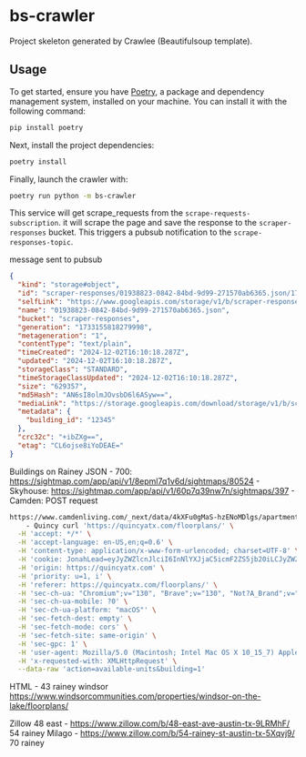 # bs-crawler

Project skeleton generated by Crawlee (Beautifulsoup template).

## Usage

To get started, ensure you have [Poetry](https://python-poetry.org/), a package and dependency management system, installed on your machine. You can install it with the following command:

```sh
pip install poetry
```

Next, install the project dependencies:

```sh
poetry install
```

Finally, launch the crawler with:

```sh
poetry run python -m bs-crawler
```

This service will get scrape_requests from the `scrape-requests-subscription`. it will scrape the page and save the response to the `scraper-responses` bucket. This triggers a pubsub notification to the `scrape-responses-topic`.



message sent to pubsub
```json
{
  "kind": "storage#object",
  "id": "scraper-responses/01938823-0842-84bd-9d99-271570ab6365.json/1733155818279998",
  "selfLink": "https://www.googleapis.com/storage/v1/b/scraper-responses/o/01938823-0842-84bd-9d99-271570ab6365.json",
  "name": "01938823-0842-84bd-9d99-271570ab6365.json",
  "bucket": "scraper-responses",
  "generation": "1733155818279998",
  "metageneration": "1",
  "contentType": "text/plain",
  "timeCreated": "2024-12-02T16:10:18.287Z",
  "updated": "2024-12-02T16:10:18.287Z",
  "storageClass": "STANDARD",
  "timeStorageClassUpdated": "2024-12-02T16:10:18.287Z",
  "size": "629357",
  "md5Hash": "AN6sI8olmJOvsbD6l6ASyw==",
  "mediaLink": "https://storage.googleapis.com/download/storage/v1/b/scraper-responses/o/01938823-0842-84bd-9d99-271570ab6365.json?generation=1733155818279998&alt=media",
  "metadata": {
    "building_id": "12345"
  },
  "crc32c": "+ibZXg==",
  "etag": "CL6ojse8iYoDEAE="
}
```


Buildings on Rainey
JSON
	- 700: https://sightmap.com/app/api/v1/8epml7q1v6d/sightmaps/80524
	- Skyhouse: https://sightmap.com/app/api/v1/60p7q39nw7n/sightmaps/397
	- Camden: POST request

```bash
https://www.camdenliving.com/_next/data/4kXFu0gMaS-hzENoMDlgs/apartments/austin-tx/camden-rainey-street/available-apartments.json?citySlug=austin-tx&communitySlug=camden-rainey-street
	- Quincy curl 'https://quincyatx.com/floorplans/' \
  -H 'accept: */*' \
  -H 'accept-language: en-US,en;q=0.6' \
  -H 'content-type: application/x-www-form-urlencoded; charset=UTF-8' \
  -H 'cookie: JonahLead=eyJyZWZlcnJlciI6InNlYXJjaC5icmF2ZS5jb20iLCJyZWZlcnJlcl91cmxfcXVlcnlzdHJpbmciOm51bGwsImN1cnJlbnRfdXJsX3F1ZXJ5c3RyaW5nIjoiIiwicHJvcGVydHlfaWRfaW5zdGFsbGVkIjp0cnVlfQ%3D%3D; PHPSESSID=41519e868bc35ec6838af82ccf810755' \
  -H 'origin: https://quincyatx.com' \
  -H 'priority: u=1, i' \
  -H 'referer: https://quincyatx.com/floorplans/' \
  -H 'sec-ch-ua: "Chromium";v="130", "Brave";v="130", "Not?A_Brand";v="99"' \
  -H 'sec-ch-ua-mobile: ?0' \
  -H 'sec-ch-ua-platform: "macOS"' \
  -H 'sec-fetch-dest: empty' \
  -H 'sec-fetch-mode: cors' \
  -H 'sec-fetch-site: same-origin' \
  -H 'sec-gpc: 1' \
  -H 'user-agent: Mozilla/5.0 (Macintosh; Intel Mac OS X 10_15_7) AppleWebKit/537.36 (KHTML, like Gecko) Chrome/130.0.0.0 Safari/537.36' \
  -H 'x-requested-with: XMLHttpRequest' \
  --data-raw 'action=available-units&building=1'
```

HTML
	- 43 rainey windsor https://www.windsorcommunities.com/properties/windsor-on-the-lake/floorplans/

Zillow
48 east - https://www.zillow.com/b/48-east-ave-austin-tx-9LRMhF/
54 rainey Milago - https://www.zillow.com/b/54-rainey-st-austin-tx-5Xqvj9/
70 rainey
